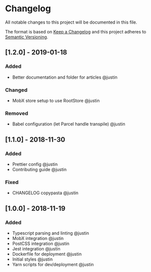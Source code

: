 # Changelog

All notable changes to this project will be documented in this file.

The format is based on [Keep a Changelog](http://keepachangelog.com/en/1.0.0/)
and this project adheres to [Semantic Versioning](http://semver.org/spec/v2.0.0.html).

## [1.2.0] - 2019-01-18

### Added

- Better documentation and folder for articles @justin

### Changed

- MobX store setup to use RootStore @justin

### Removed

- Babel configuration (let Parcel handle transpile) @justin

## [1.1.0] - 2018-11-30

### Added

- Prettier config @justin
- Contributing guide @justin

### Fixed

- CHANGELOG copypasta @justin

## [1.0.0] - 2018-11-19

### Added

- Typescript parsing and linting @justin
- MobX integration @justin
- PostCSS integration @justin
- Jest integration @justin
- Dockerfile for deployment @justin
- Initial styles @justin
- Yarn scripts for dev/deployment @justin
